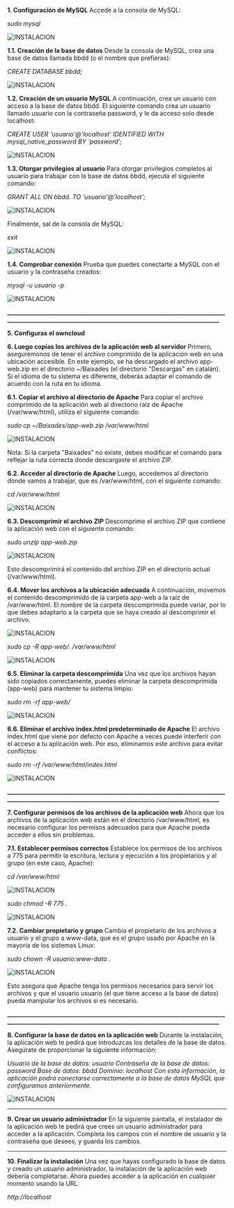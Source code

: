 **1. Configuración de MySQL**
Accede a la consola de MySQL:

*sudo mysql*

![INSTALACION](fotito01.png)


**1.1. Creación de la base de datos**
Desde la consola de MySQL, crea una base de datos llamada bbdd (o el nombre que prefieras):

*CREATE DATABASE bbdd;*

![INSTALACION](fotito02.png)


**1.2. Creación de un usuario MySQL**
A continuación, crea un usuario con acceso a la base de datos bbdd. El siguiente comando crea un usuario llamado usuario con la contraseña password, y le da acceso solo desde localhost:

*CREATE USER 'usuario'@'localhost' IDENTIFIED WITH mysql_native_password BY 'password';*

![INSTALACION](fotito03.png)


**1.3. Otorgar privilegios al usuario**
Para otorgar privilegios completos al usuario para trabajar con la base de datos bbdd, ejecuta el siguiente comando:

*GRANT ALL ON bbdd. TO 'usuario'@'localhost';*

![INSTALACION](fotito04.png)


Finalmente, sal de la consola de MySQL:

*exit*

![INSTALACION](fotito05.png)


**1.4. Comprobar conexión**
Prueba que puedes conectarte a MySQL con el usuario y la contraseña creados:

*mysql -u usuario -p*

![INSTALACION](fotito06.png)

**____________________________________________________________________________________________________________________________________________________**


**5. Configuras el owncloud** 


**6. Luego copias los archivos de la aplicación web al servidor**
Primero, asegurémonos de tener el archivo comprimido de la aplicación web en una ubicación accesible. En este ejemplo, se ha descargado el archivo app-web.zip en el directorio ~/Baixades (el directorio "Descargas" en catalán). Si el idioma de tu sistema es diferente, deberás adaptar el comando de acuerdo con la ruta en tu idioma.


**6.1. Copiar el archivo al directorio de Apache**
Para copiar el archivo comprimido de la aplicación web al directorio raíz de Apache (/var/www/html), utiliza el siguiente comando:

*sudo cp ~/Baixades/app-web.zip /var/www/html*

![INSTALACION](fotito07.png)

Nota: Si la carpeta "Baixades" no existe, debes modificar el comando para reflejar la ruta correcta donde descargaste el archivo ZIP.


**6.2. Acceder al directorio de Apache**
Luego, accedemos al directorio donde vamos a trabajar, que es /var/www/html, con el siguiente comando:

*cd /var/www/html*

![INSTALACION](fotito08.png)

**6.3. Descomprimir el archivo ZIP**
Descomprime el archivo ZIP que contiene la aplicación web con el siguiente comando:

*sudo unzip app-web.zip*

![INSTALACION](fotito09.png)

Esto descomprimirá el contenido del archivo ZIP en el directorio actual (/var/www/html).


**6.4. Mover los archivos a la ubicación adecuada**
A continuación, movemos el contenido descomprimido de la carpeta app-web a la raíz de /var/www/html. El nombre de la carpeta descomprimida puede variar, por lo que debes adaptarlo a la carpeta que se haya creado al descomprimir el archivo.

![INSTALACION](fotito18.png)

*sudo cp -R app-web/. /var/www/html*

![INSTALACION](fotito10.png)

**6.5. Eliminar la carpeta descomprimida**
Una vez que los archivos hayan sido copiados correctamente, puedes eliminar la carpeta descomprimida (app-web) para mantener tu sistema limpio:

*sudo rm -rf app-web/*

![INSTALACION](fotito11.png)


**6.6. Eliminar el archivo index.html predeterminado de Apache**
El archivo index.html que viene por defecto con Apache a veces puede interferir con el acceso a tu aplicación web. Por eso, eliminamos este archivo para evitar conflictos:

*sudo rm -rf /var/www/html/index.html*

![INSTALACION](fotito12.png)

**____________________________________________________________________________________________________________________________________________________**

**7. Configurar permisos de los archivos de la aplicación web**
Ahora que los archivos de la aplicación web están en el directorio /var/www/html, es necesario configurar los permisos adecuados para que Apache pueda acceder a ellos sin problemas.


**7.1. Establecer permisos correctos**
Establece los permisos de los archivos a 775 para permitir la escritura, lectura y ejecución a los propietarios y al grupo (en este caso, Apache):

*cd /var/www/html*

![INSTALACION](fotito13.png)

*sudo chmod -R 775 .*

![INSTALACION](fotito14.png)


**7.2. Cambiar propietario y grupo**
Cambia el propietario de los archivos a usuario y el grupo a www-data, que es el grupo usado por Apache en la mayoría de los sistemas Linux:

*sudo chown -R usuario:www-data .*

![INSTALACION](fotito15.png)

Esto asegura que Apache tenga los permisos necesarios para servir los archivos y que el usuario usuario (el que tiene acceso a la base de datos) pueda manipular los archivos si es necesario.

**____________________________________________________________________________________________________________________________________________________**

**8. Configurar la base de datos en la aplicación web**
Durante la instalación, la aplicación web te pedirá que introduzcas los detalles de la base de datos. Asegúrate de proporcionar la siguiente información:

*Usuario de la base de datos: usuario*
*Contraseña de la base de datos: password*
*Base de datos: bbdd*
*Dominio: localhost*
*Con esta información, la aplicación podrá conectarse correctamente a la base de datos MySQL que configuramos anteriormente.*

![INSTALACION](fotito16.png)


____________________________________________________________________________________________________________________________________________________

**9. Crear un usuario administrador**
En la siguiente pantalla, el instalador de la aplicación web te pedirá que crees un usuario administrador para acceder a la aplicación. Completa los campos con el nombre de usuario y la contraseña que desees, y guarda los cambios.

____________________________________________________________________________________________________________________________________________________

**10. Finalizar la instalación**
Una vez que hayas configurado la base de datos y creado un usuario administrador, la instalación de la aplicación web debería completarse. Ahora puedes acceder a la aplicación en cualquier momento usando la URL:

*http://localhost*

